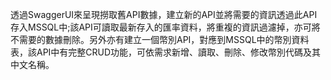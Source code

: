 透過SwaggerUI來呈現撈取舊API數據，建立新的API並將需要的資訊透過此API存入MSSQL中;該API可讀取最新存入的匯率資料，將重複的資訊過濾掉，亦可將不需要的數據刪除。另外亦有建立一個幣別API，對應到MSSQL中的幣別資料表，該API中有完整CRUD功能，可依需求新增、讀取、刪除、修改幣別代碼及其中文名稱。
